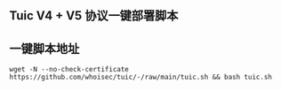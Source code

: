 ## Tuic V4 + V5 协议一键部署脚本

## 一键脚本地址

```shell
wget -N --no-check-certificate https://github.com/whoisec/tuic/-/raw/main/tuic.sh && bash tuic.sh
```
